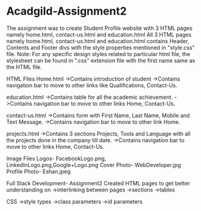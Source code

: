# Acadgild-Assignment2
The assignment was to create Student Profile website with 3 HTML pages namely home.html, contact-us.html and education.html
All 3 HTML pages namely home.html, contact-us.html and education.html contains Header, Contents and Footer divs with the style properties mentioned in "style.css" file.
Note: For any specific design styles related to particular html file, the stylesheet can be found in ".css" extension file with the first name same as the HTML file.

HTML Files
Home.html
->Contains introduction of student
->Contains navigation bar to move to other links like Qualifications, Contact-Us.

education.html
->Contains table for all the academic achievement.
->Contains navigation bar to move to other links Home, Contact-Us.

contact-us.html
->Contains form with First Name, Last Name, Mobile and Text Message.
->Contains navigation bar to move to other link Home.

projects.html
->Contains 3 sections Projects, Tools and Language with all the projects done in the company till date.
->Contains navigation bar to move to other links Home, Contact-Us.

Image Files
Logos- FacebookLogo.png, LinkedInLogo.png,Google+Logo.png
Cover Photo- WebDeveloper.jpg
Profile Photo- Eshan.jpeg


Full Stack Development- Assignment2
Created HTML pages to get better understanding on
->interlinking between pages
->sections
->tables

CSS
->style types
->class parameters
->id parameters
